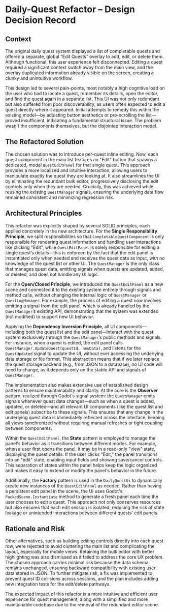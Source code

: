 # Daily-Quest Refactor – Design Decision Record

## Context

The original daily quest system displayed a list of completable quests and offered a separate, global “Edit Quests” overlay to add, edit, or delete them. Although functional, this user experience felt disconnected. Editing a quest required a significant context switch away from the main view, and the overlay duplicated information already visible on the screen, creating a clunky and unintuitive workflow.

This design led to several pain-points, most notably a high cognitive load on the user who had to locate a quest, remember its details, open the editor, and find the quest again in a separate list. This UI was not only redundant but also suffered from poor discoverability, as users often expected to edit a quest directly where it appeared. Initial attempts to remedy this within the existing model—by adjusting button aesthetics or pre-scrolling the list—proved insufficient, indicating a fundamental structural issue. The problem wasn't the components themselves, but the disjointed interaction model.

## The Refactored Solution

The chosen solution was to introduce per-quest inline editing. Now, each quest component in the main list features an "Edit" button that spawns a dedicated, modal `QuestEditPanel` for that single quest. This approach provides a more localized and intuitive interaction, allowing users to manipulate exactly the quest they are looking at. It also streamlines the UI by eliminating the redundant bulk editor, progressively disclosing the edit controls only when they are needed. Crucially, this was achieved while reusing the existing `QuestManager` signals, ensuring the underlying data flow remained consistent and minimizing regression risk.

## Architectural Principles

This refactor was explicitly shaped by several SOLID principles, each applied concretely in the new architecture. For the **Single Responsibility Principle**, we split responsibilities so that `CompletableQuestComponent` is only responsible for rendering quest information and handling user interactions like clicking "Edit", while `QuestEditPanel` is solely responsible for editing a single quest’s details—this is enforced by the fact that the edit panel is instantiated only when needed and receives the quest data as input, with no knowledge of the quest list or other UI. The `QuestManager` is the only class that manages quest data, emitting signals when quests are updated, added, or deleted, and does not handle any UI logic.

For the **Open/Closed Principle**, we introduced the `QuestEditPanel` as a new scene and connected it to the existing system entirely through signals and method calls, without changing the internal logic of `QuestManager` or `QuestLogManager`. For example, the process of editing a quest now involves emitting a signal from the edit panel, which is already handled by the `QuestManager`’s existing API, demonstrating that the system was extended (not modified) to support new UI behavior.

Applying the **Dependency Inversion Principle**, all UI components—including both the quest list and the edit panel—interact with the quest system exclusively through the `QuestManager`’s public methods and signals. For instance, when a quest is edited, the edit panel calls `QuestManager.UpdateQuest(questId, newData)`, and listens for the `QuestUpdated` signal to update the UI, without ever accessing the underlying data storage or file format. This abstraction means that if we later replace the quest storage backend (e.g., from JSON to a database), no UI code will need to change, as it depends only on the stable API and signals of `QuestManager`.

The implementation also makes extensive use of established design patterns to ensure maintainability and clarity. At the core is the **Observer** pattern, realized through Godot's signal system: the `QuestManager` emits signals whenever quest data changes—such as when a quest is added, updated, or deleted—and all relevant UI components (like the quest list and edit panels) subscribe to these signals. This ensures that any change in the underlying quest data is immediately reflected across the interface, keeping all views synchronized without requiring manual refreshes or tight coupling between components.

Within the `QuestEditPanel`, the **State** pattern is employed to manage the panel's behavior as it transitions between different modes. For example, when a user first opens the panel, it may be in a read-only "view" state, displaying the quest details. If the user clicks "Edit," the panel transitions into an "edit" state, enabling input fields and showing save/cancel controls. This separation of states within the panel helps keep the logic organized and makes it easy to extend or modify the panel's behavior in the future.

Additionally, the **Factory** pattern is used in the `DailyQuestUi` to dynamically create new instances of the `QuestEditPanel` as needed. Rather than having a persistent edit panel in the scene, the UI uses Godot's `PackedScene.Instantiate` method to generate a fresh panel each time the user chooses to edit a quest. This approach not only conserves resources but also ensures that each edit session is isolated, reducing the risk of state leakage or unintended interactions between different quests' edit panels.

## Rationale and Risk

Other alternatives, such as building editing controls directly into each quest row, were rejected to avoid cluttering the main list and complicating the layout, especially for mobile views. Retaining the bulk editor with better highlighting was also dismissed as it failed to address the core UX problem. The chosen approach carries minimal risk because the data schema remains unchanged, ensuring backward compatibility with existing user data stored in JSON. To further mitigate risk, a fix was implemented to prevent quest ID collisions across sessions, and the plan includes adding new integration tests for the edit/delete pathways.

The expected impact of this refactor is a more intuitive and efficient user experience for quest management, along with a simplified and more maintainable codebase due to the removal of the redundant editor scene.
